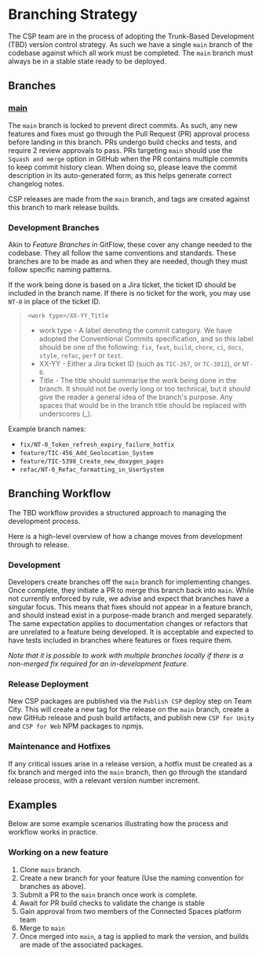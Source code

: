 # Branching Strategy

The CSP team are in the process of adopting the Trunk-Based Development (TBD) version control strategy. As such we have a single `main` branch of the codebase against which all work must be completed. The `main` branch must always be in a stable state ready to be deployed.

## Branches

### [main](https://github.com/magnopus-opensource/connected-spaces-platform/tree/main)

The `main` branch is locked to prevent direct commits. As such, any new features and fixes must go through the Pull Request (PR) approval process before landing in this branch. PRs undergo build checks and tests, and require 2 review approvals to pass. PRs targeting `main` should use the `Squash and merge` option in GitHub when the PR contains multiple commits to keep commit history clean. When doing so, please leave the commit description in its auto-generated form, as this helps generate correct changelog notes.

CSP releases are made from the `main` branch, and tags are created against this branch to mark release builds.

### Development Branches

Akin to _Feature Branches_ in GitFlow, these cover any change needed to the codebase. They all follow the same conventions and standards. These branches are to be made as and when they are needed, though they must follow specific naming patterns.

If the work being done is based on a Jira ticket, the ticket ID should be included in the branch name. If there is no ticket for the work, you may use `NT-0` in place of the ticket ID.

> `<work type>/XX-YY_Title`
> * work type - A label denoting the commit category. We have adopted the Conventional Commits specification, and so this label should be one of the following: `fix`, `feat`, `build`, `chore`, `ci`, `docs`, `style`, `refac`, `perf` or `test`.
> * XX-YY - Either a Jira ticket ID (such as `TIC-267`, or `TC-3012`), or `NT-0`.
> * Title - The title should summarise the work being done in the branch. It should not be overly long or too technical, but it should give the reader a general idea of the branch's purpose. Any spaces that would be in the branch title should be replaced with underscores (_).

Example branch names:

* `fix/NT-0_Token_refresh_expiry_failure_hotfix`
* `feature/TIC-456_Add_Geolocation_System`
* `feature/TIC-5398_Create_new_doxygen_pages`
* `refac/NT-0_Refac_formatting_in_UserSystem`

## Branching Workflow

The TBD workflow provides a structured approach to managing the development process.

Here is a high-level overview of how a change moves from development through to release.

### Development

Developers create branches off the `main` branch for implementing changes. Once complete, they initiate a PR to merge this branch back into `main`. While not currently enforced by rule, we advise and expect that branches have a singular focus.
This means that fixes should not appear in a feature branch, and should instead exist in a purpose-made branch and merged separately. The same expectation applies to documentation changes or refactors that are unrelated to a feature being developed. It is acceptable and expected to have tests included in branches where features or fixes require them.

*Note that it is possible to work with multiple branches locally if there is a non-merged fix required for an in-development feature.* 

### Release Deployment
New CSP packages are published via the `Publish CSP` deploy step on Team City. This will create a new tag for the release on the `main` branch, create a new GitHub release and push build artifacts, and publish new `CSP for Unity` and `CSP for Web` NPM packages to npmjs. 

### Maintenance and Hotfixes

If any critical issues arise in a release version, a hotfix must be created as a fix branch and merged into the `main` branch, then go through the standard release process, with a relevant version number increment.

## Examples

Below are some example scenarios illustrating how the process and workflow works in practice.

### Working on a new feature

1. Clone `main` branch.
2. Create a new branch for your feature (Use the naming convention for branches as above).
3. Submit a PR to the `main` branch once work is complete.
4. Await for PR build checks to validate the change is stable
5. Gain approval from two members of the Connected Spaces platform team
6. Merge to `main`
7. Once merged into `main`, a tag is applied to mark the version, and builds are made of the associated packages.
